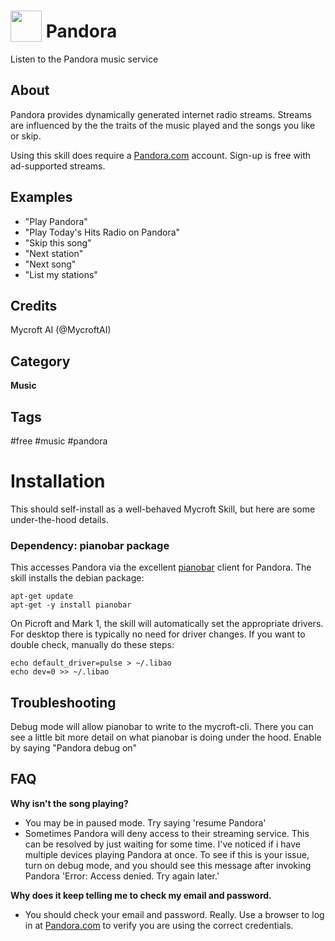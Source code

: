 # <img src='https://raw.githack.com/FortAwesome/Font-Awesome/master/svgs/solid/music.svg' card_color='#224299' width='50' height='50' style='vertical-align:bottom'/> Pandora
Listen to the Pandora music service

## About 
Pandora provides dynamically generated internet radio streams.  Streams are
influenced by the the traits of the music played and the songs you like
or skip.

Using this skill does require a [Pandora.com](https://pandora.com) account.
Sign-up is free with ad-supported streams.

## Examples 
* "Play Pandora"
* "Play Today's Hits Radio on Pandora"
* "Skip this song"
* "Next station"
* "Next song"
* "List my stations"

## Credits 
Mycroft AI (@MycroftAI)

## Category
**Music**

## Tags
#free #music #pandora


# Installation

This should self-install as a well-behaved Mycroft Skill, but here are some
under-the-hood details.

### Dependency:  pianobar package

This accesses Pandora via the excellent [pianobar](https://6xq.net/pianobar/)
client for Pandora.  The skill installs the debian package:

```
apt-get update
apt-get -y install pianobar
```

On Picroft and Mark 1, the skill will automatically set the appropriate
drivers. For desktop there is typically no need for driver changes.  If you
want to double check, manually do these steps:

```
echo default_driver=pulse > ~/.libao
echo dev=0 >> ~/.libao
```

## Troubleshooting
Debug mode will allow pianobar to write to the mycroft-cli. There you can see a
little bit more detail on what pianobar is doing under the hood.  Enable by
saying "Pandora debug on"

## FAQ
**Why isn't the song playing?**
* You may be in paused mode.  Try saying 'resume Pandora'
* Sometimes Pandora will deny access to their streaming service. This can be
  resolved by just waiting for some time. I've noticed if i have multiple
  devices playing Pandora at once. To see if this is your issue, turn on debug
  mode, and you should see this message after invoking Pandora 'Error: Access
  denied. Try again later.'
  
**Why does it keep telling me to check my email and password.**
* You should check your email and password.  Really.  Use a browser to log in
  at [Pandora.com](https://pandora.com) to verify you are using the correct
  credentials.
